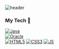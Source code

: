 <!--### Hi there 👋-->

<!--
**hwangsebin-2/hwangsebin-2** is a ✨ _special_ ✨ repository because its `README.md` (this file) appears on your GitHub profile.

Here are some ideas to get you started:

- 🔭 I’m currently working on ...
- 🌱 I’m currently learning ...
- 👯 I’m looking to collaborate on ...
- 🤔 I’m looking for help with ...
- 💬 Ask me about ...
- 📫 How to reach me: ...
- 😄 Pronouns: ...
- ⚡ Fun fact: ...
-->

![header](https://capsule-render.vercel.app/api?type=transparent&color=auto&height=300&section=header&text=Hello&fontSize=90&fontColor=703ee5)
### My Tech 👋
[![Java](https://img.shields.io/badge/Java-007396?style=flat-square&logo=Java&logoColor=white)](github.com/hwangsebin-2/TODO-List)   
[![Oracle](https://img.shields.io/badge/Oracle-F80000?style=flat-square&logo=Oracle&logoColor=white)](github.com/Joowon0220/TODO-List)   
[![HTML5](https://img.shields.io/badge/HTML5-E34F26?style=flat-square&logo=HTML5&logoColor=white)](github.com/Joowon0220/TODO-List)
[![CSS3](https://img.shields.io/badge/CSS3-1572B6?style=flat-square&logo=CSS3&logoColor=white)](github.com/Joowon0220/TODO-List)
[![JS](https://img.shields.io/badge/JavaScript-F7DF1E?style=flat-square&logo=JavaScript&logoColor=black)](github.com/Joowon0220/TODO-List)
